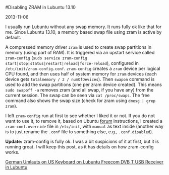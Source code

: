 #Disabling ZRAM in Lubuntu 13.10

2013-11-06

<!--- tags: linux -->

I usually run Lubuntu without any swap memory. It runs fully ok like that for me. Since Lubuntu 13.10, a memory based swap file using zram is active by default.

A compressed memory driver `zram` is used to create swap partitions in memory (using part of RAM). It is triggered via an upstart service called `zram-config` (`sudo service zram-config start|stop|status|restart|reload|force-reload`), configured in `/etc/init/zram-config.conf`. `zram-config` creates a `zram` device per logical CPU found, and then uses half of system memory for `zram` devices (each device gets `totalmemory / 2 / numOfDevices`). Then `swapon` command is used to add the swap partitions (one per zram device created). This means `sudo swapoff -a` removes zram (and all swap, if you have any) from the current session. The swap can be seen via `cat /proc/swaps`. The free command also shows the swap size (check for zram using `dmesg | grep zram`).

I left `zram-config` run at first to see whether I liked it or not. If you do not want to use it, to remove it, based on Ubuntu [forum](http://askubuntu.com/questions/19320/recommended-way-to-enable-disable-services) instructions, I created a `zram-conf.override` file in `/etc/init`, with `manual` as text inside (another way is to just rename the `.conf` file to something else, e.g., `.conf.disabled`).

**Update:** zram-config is fully ok. I was a bit suspicions of it at first, but it is running great. I will keep this post, as it has details on how zram-config works.

<ins class='nfooter'><a id='fprev' href='#blog/2013/2013-11-13-German-Umlauts-on-US-Keyboard-on-Lubuntu.md'>German Umlauts on US Keyboard on Lubuntu</a> <a id='fnext' href='#blog/2013/2013-11-04-Freecom-DVB-T-USB-Receiver-in-Lubuntu.md'>Freecom DVB T USB Receiver in Lubuntu</a></ins>
